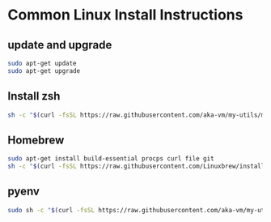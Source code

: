 # Common Linux Install Instructions

## update and upgrade

```sh
sudo apt-get update
sudo apt-get upgrade
```

## Install zsh

```sh
sh -c "$(curl -fsSL https://raw.githubusercontent.com/aka-vm/my-utils/master/installs/linux-ubuntu/zsh_init.sh)"
```
## Homebrew

```sh
sudo apt-get install build-essential procps curl file git
sh -c "$(curl -fsSL https://raw.githubusercontent.com/Linuxbrew/install/master/install.sh)"
```

## pyenv
```sh
sudo sh -c "$(curl -fsSL https://raw.githubusercontent.com/aka-vm/my-utils/master/installs/linux-ubuntu/pyenv.sh)"
```